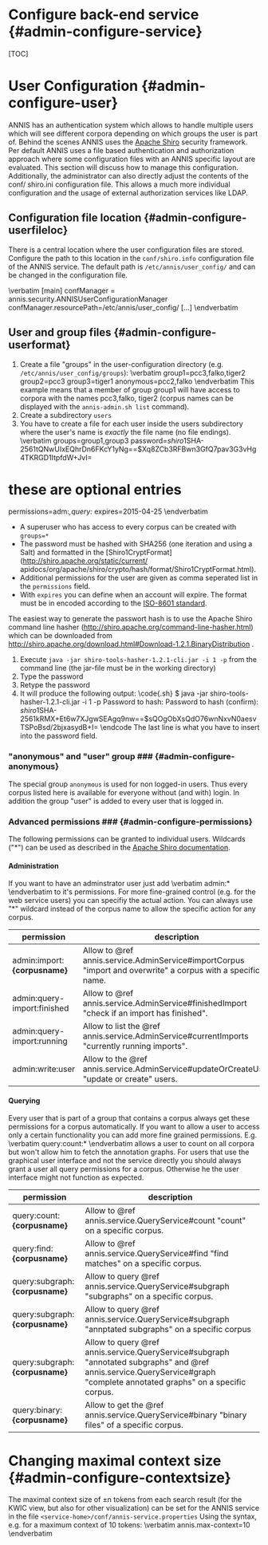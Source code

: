 Configure back-end service {#admin-configure-service}
==========================

[TOC]

User Configuration {#admin-configure-user}
==================

ANNIS has an authentication system which allows to handle multiple users
which will see different corpora depending on which groups the user is part
of. Behind the scenes ANNIS uses the [Apache Shiro](http://shiro.apache.org/
) security framework. Per default ANNIS uses a file based authentication and
authorization approach where some configuration files with an ANNIS specific
layout are evaluated. This section will discuss how to manage this configuration.
Additionally, the administrator can also directly adjust the contents of the conf/
shiro.ini configuration file. This allows a much more individual configuration
and the usage of external authorization services like LDAP.

Configuration file location {#admin-configure-userfileloc}
---------------------------

There is a central location where the user configuration files are stored.
Configure the path to this location in the `conf/shiro.info` configuration file of
the ANNIS service. The default path is `/etc/annis/user_config/` and
can be changed in the configuration file.

\verbatim
[main]
confManager = annis.security.ANNISUserConfigurationManager
confManager.resourcePath=/etc/annis/user_config/
[...]
\endverbatim

User and group files {#admin-configure-userformat}
--------------------

1. Create a file "groups" in the user-configuration directory (e.g. `/etc/annis/user_config/groups`):
\verbatim
group1=pcc3,falko,tiger2
group2=pcc3
group3=tiger1
anonymous=pcc2,falko
\endverbatim
This example means that a member of group group1 will have access to
corpora with the names pcc3,falko, tiger2 (corpus names can be displayed
with the `annis-admin.sh list` command).
2. Create a subdirectory `users`
3. You have to create a file for each user inside the users subdirectory where
the user's name is *exactly* the file name (no file endings).
\verbatim
groups=group1,group3
password=$shiro1$SHA-256$1$tQNwUIxEQhrDn6FKcY1yNg==$Xq8ZCb3RFBwn3GfQ7pav3G3vHg4TKRGD1ItpfdW+JvI=
# these are optional entries
permissions=adm:*,query:*
expires=2015-04-25
\endverbatim
  - A superuser who has access to every corpus can be created with `groups=*`
  - The password must be hashed with SHA256 (one iteration and using a Salt) and formatted in the [Shiro1CryptFormat](http://shiro.apache.org/static/current/
apidocs/org/apache/shiro/crypto/hash/format/Shiro1CryptFormat.html).
  - Additional permissions for the user are given as comma seperated list in the `permissions` field.
  - With `expires` you can define when an account will expire. The format must be in encoded according to the [ISO-8601 standard](http://en.wikipedia.org/wiki/ISO_8601).

  The easiest way to generate the passwort hash is to use the
Apache Shiro command line hasher (http://shiro.apache.org/command-line-hasher.html) which can be downloaded from http://shiro.apache.org/download.html#Download-1.2.1.BinaryDistribution .

  1. Execute `java -jar shiro-tools-hasher-1.2.1-cli.jar -i 1 -p` from the
command line (the jar-file must be in the working directory)
  2. Type the password
  3. Retype the password
  4. It will produce the following output:
  \code{.sh}
$ java -jar shiro-tools-hasher-1.2.1-cli.jar -i 1 -p
Password to hash: 
Password to hash (confirm): 
$shiro1$SHA-256$1$kRMX+Et6w7XJgwSEAgq9nw==$sQOgObXsQdO76wnNxvN0aesvTSPoBsd/2bjxasydB+I=
  \endcode
  The last line is what you have to insert into the password field.

### "anonymous" and "user" group ### {#admin-configure-anonymous}

The special group `anonymous` is used for non logged-in users. Thus every corpus listed here is available for everyone without (and with) login. In addition the group "user" is added to
every user that is logged in.

### Advanced permissions ### {#admin-configure-permissions}

The following permissions can be granted to individual users. Wildcards ("*") can be used
as described in the [Apache Shiro documentation](https://shiro.apache.org/permissions.html).

#### Administration ####

If you want to have an adminstrator user just add
\verbatim
admin:*
\endverbatim
to it's permissions. For more fine-grained control (e.g. for the web service users) you can specifiy the actual action. You can always use "*" wildcard instead of the corpus name to allow the specific action for any corpus.

permission               | description 
-------------------------|-------------
admin:import:<b>{corpusname}</b> | Allow to @ref annis.service.AdminService#importCorpus "import and overwrite" a corpus with a specific name.
admin:query-import:finished | Allow to @ref annis.service.AdminService#finishedImport "check if an import has finished".
admin:query-import:running | Allow to list the @ref annis.service.AdminService#currentImports "currently running imports".
admin:write:user | Allow to the @ref annis.service.AdminService#updateOrCreateUser "update or create" users.


#### Querying ####

Every user that is part of a group that contains a corpus always get these permissions for a corpus automatically. If you want to allow a user to access only a certain functionality 
you can add more fine grained permissions. E.g.
\verbatim
query:count:*
\endverbatim
allows a user to count on all corpora but won't allow him to fetch the annotation graphs. For users that use the graphical user interface and not the service directly you should always grant a user all query permissions for a corpus. Otherwise he the user interface might not function as expected.

permission               | description 
-------------------------|-------------
query:count:<b>{corpusname}</b> | Allow to @ref annis.service.QueryService#count "count" on a specific corpus.
query:find:<b>{corpusname}</b>  | Allow to @ref annis.service.QueryService#find "find matches" on a specific corpus.
query:subgraph:<b>{corpusname}</b>  | Allow to query @ref annis.service.QueryService#subgraph "subgraphs" on a specific corpus.
query:subgraph:<b>{corpusname}</b>  | Allow to query @ref annis.service.QueryService#subgraph "annptated subgraphs" on a specific corpus
query:subgraph:<b>{corpusname}</b>  | Allow to query @ref annis.service.QueryService#subgraph "annotated subgraphs" and @ref annis.service.QueryService#graph "complete annotated graphs" on a specific corpus.
query:binary:<b>{corpusname}</b>  | Allow to get the  @ref annis.service.QueryService#binary "binary files" of a specific corpus.

Changing maximal context size {#admin-configure-contextsize}
=============================

The maximal context size of ±n tokens from each search result (for the KWIC
view, but also for other visualization) can be set for the ANNIS service in the file
`<service-home>/conf/annis-service.properties` Using the syntax, e.g. for a
maximum context of 10 tokens:
\verbatim
annis.max-context=10
\endverbatim
